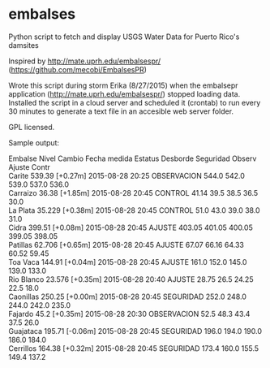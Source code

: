 # embalses
Python script to fetch and display USGS Water Data for Puerto Rico's damsites

Inspired by http://mate.uprh.edu/embalsespr/  (https://github.com/mecobi/EmbalsesPR)

Wrote this script during storm Erika (8/27/2015) when the embalsepr application (http://mate.uprh.edu/embalsespr/) stopped loading data. Installed the script in a cloud server and scheduled it (crontab) to run every 30 minutes to generate a text file in an accesible web server folder.

GPL licensed.

Sample output:

Embalse         Nivel    Cambio   Fecha medida     Estatus       Desborde Seguridad Observ   Ajuste   Contr   
Carite          539.39   [+0.27m] 2015-08-28 20:25 OBSERVACION   544.0    542.0    539.0    537.0    536.0   
Carraizo        36.38    [+1.85m] 2015-08-28 20:45 CONTROL       41.14    39.5     38.5     36.5     30.0    
La Plata        35.229   [+0.38m] 2015-08-28 20:45 CONTROL       51.0     43.0     39.0     38.0     31.0    
Cidra           399.51   [+0.08m] 2015-08-28 20:45 AJUSTE        403.05   401.05   400.05   399.05   398.05  
Patillas        62.706   [+0.65m] 2015-08-28 20:45 AJUSTE        67.07    66.16    64.33    60.52    59.45   
Toa Vaca        144.91   [+0.04m] 2015-08-28 20:45 AJUSTE        161.0    152.0    145.0    139.0    133.0   
Rio Blanco      23.576   [+0.35m] 2015-08-28 20:40 AJUSTE        28.75    26.5     24.25    22.5     18.0    
Caonillas       250.25   [+0.00m] 2015-08-28 20:45 SEGURIDAD     252.0    248.0    244.0    242.0    235.0   
Fajardo         45.2     [+0.35m] 2015-08-28 20:30 OBSERVACION   52.5     48.3     43.4     37.5     26.0    
Guajataca       195.71   [-0.06m] 2015-08-28 20:45 SEGURIDAD     196.0    194.0    190.0    186.0    184.0   
Cerrillos       164.38   [+0.32m] 2015-08-28 20:45 SEGURIDAD     173.4    160.0    155.5    149.4    137.2


